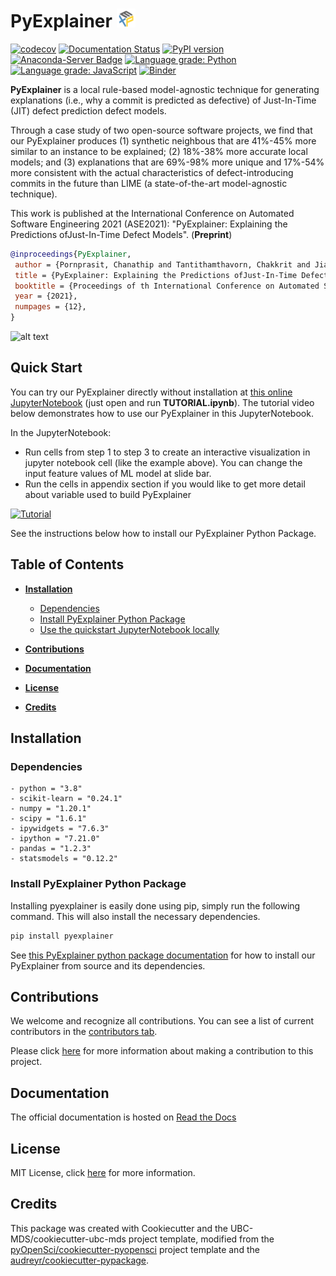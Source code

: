 # PyExplainer ![logo](img/logo_30x30.png)

[![codecov](https://codecov.io/gh/awsm-research/pyExplainer/branch/master/graph/badge.svg?token=3HQBAEXK21)](https://codecov.io/gh/awsm-research/pyExplainer)
[![Documentation Status](https://readthedocs.org/projects/pyexplainer/badge/?version=latest)](https://pyexplainer.readthedocs.io/en/latest/?badge=latest)
[![PyPI version](https://badge.fury.io/py/pyexplainer.svg)](https://badge.fury.io/py/pyexplainer)
[![Anaconda-Server Badge](https://anaconda.org/conda-forge/pyexplainer/badges/version.svg)](https://anaconda.org/conda-forge/pyexplainer)
[![Language grade: Python](https://img.shields.io/lgtm/grade/python/g/awsm-research/pyExplainer.svg?logo=lgtm&logoWidth=18)](https://lgtm.com/projects/g/awsm-research/pyExplainer/context:python)
[![Language grade: JavaScript](https://img.shields.io/lgtm/grade/javascript/g/awsm-research/pyExplainer.svg?logo=lgtm&logoWidth=18)](https://lgtm.com/projects/g/awsm-research/pyExplainer/context:javascript)
[![Binder](https://mybinder.org/badge_logo.svg)](https://mybinder.org/v2/gh/awsm-research/pyExplainer.git/HEAD)

  
**PyExplainer** is a local rule-based model-agnostic technique for generating explanations (i.e., why a commit is predicted as defective) of Just-In-Time (JIT) defect prediction defect models.


Through a case study of two open-source software projects, we find that our PyExplainer produces (1) synthetic neighbous that are 41%-45% more similar to an instance to be explained; (2) 18%-38% more accurate local models; and (3) explanations that are 69\%-98\% more unique and 17%-54% more consistent with the actual characteristics of defect-introducing commits in the future than LIME (a state-of-the-art model-agnostic technique).

This work is published at the International Conference on Automated Software Engineering 2021 (ASE2021): "PyExplainer: Explaining the Predictions ofJust-In-Time Defect Models". (**Preprint**)

```bibtex
@inproceedings{PyExplainer,
 author = {Pornprasit, Chanathip and Tantithamthavorn, Chakkrit and Jiarpakdee, Jirayus and Fu, Micheal and Thongtanunam, Patanamon}, 
 title = {PyExplainer: Explaining the Predictions ofJust-In-Time Defect Models},
 booktitle = {Proceedings of th International Conference on Automated Software Engineering (ASE)},
 year = {2021},
 numpages = {12},
}
```

![alt text](img/pyexplainer_snap_demo.gif)


## Quick Start
You can try our PyExplainer directly without installation at [this online JupyterNotebook](https://mybinder.org/v2/gh/awsm-research/pyExplainer.git/HEAD)  (just open and run **TUTORIAL.ipynb**). The tutorial video below demonstrates how to use our PyExplainer in this JupyterNotebook. 

In the  JupyterNotebook:
- Run cells from step 1 to step 3 to create an interactive visualization in jupyter notebook cell (like the example above). You can change the input feature values of ML model at slide bar.
- Run the cells in appendix section if you would like to get more detail about variable used to build PyExplainer

[![Tutorial](https://img.youtube.com/vi/p6uff4iYtHo/hqdefault.jpg)](https://www.youtube.com/watch?v=p6uff4iYtHo "Tutorial")

See the instructions below how to install our PyExplainer Python Package.

## Table of Contents

* **[Installation](#installation)**
  * [Dependencies](#dependencies)
  * [Install PyExplainer Python Package](#install-pyexplainer-python-package)
  * [Use the quickstart JupyterNotebook locally](#use-the-quickstart-jupyter-notebook-locally)

* **[Contributions](#contributions)**

* **[Documentation](#documentation)**

* **[License](#license)**

* **[Credits](#credits)**

  

## Installation 
### Dependencies

```
- python = "3.8"
- scikit-learn = "0.24.1"
- numpy = "1.20.1"
- scipy = "1.6.1"
- ipywidgets = "7.6.3"
- ipython = "7.21.0"
- pandas = "1.2.3"
- statsmodels = "0.12.2"
```
  
### Install PyExplainer Python Package
Installing pyexplainer is easily done using pip, simply run the following command. This will also install the necessary dependencies.

```bash
pip install pyexplainer
```
See [this PyExplainer python package documentation](https://pyexplainer.readthedocs.io/en/latest/) for how to install our PyExplainer from source and its dependencies. 

## Contributions

We welcome and recognize all contributions. You can see a list of current contributors in the [contributors tab](https://github.com/awsm-research/pyExplainer/graphs/contributors).

Please click [here](https://pyexplainer.readthedocs.io/en/latest/contributing.html) for more information about making a contribution to this project.


## Documentation  

The official documentation is hosted on [Read the Docs](https://pyexplainer.readthedocs.io/en/latest/)

## License
MIT License, click [here](https://github.com/awsm-research/pyExplainer/blob/master/LICENSE) for more information.

  

## Credits
This package was created with Cookiecutter and the UBC-MDS/cookiecutter-ubc-mds project template, modified from the [pyOpenSci/cookiecutter-pyopensci](https://github.com/pyOpenSci/cookiecutter-pyopensci) project template and the [audreyr/cookiecutter-pypackage](https://github.com/audreyr/cookiecutter-pypackage).
